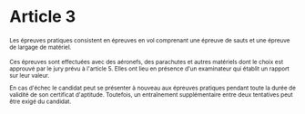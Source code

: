 # Article 3

<font size="1">Les épreuves pratiques consistent en épreuves en vol comprenant une épreuve de sauts et une épreuve de largage de matériel.</font>

<font size="1"/>

<font size="1">Ces épreuves sont effectuées avec des aéronefs, des parachutes et autres matériels dont le choix est approuvé par le jury prévu à l'article 5. Elles ont lieu en présence d'un examinateur qui établit un rapport sur leur valeur.</font>

<font size="1"/>

<font size="1">En cas d'échec le candidat peut se présenter à nouveau aux épreuves pratiques pendant toute la durée de validité de son certificat d'aptitude. Toutefois, un entraînement supplémentaire entre deux tentatives peut être exigé du candidat.</font>
